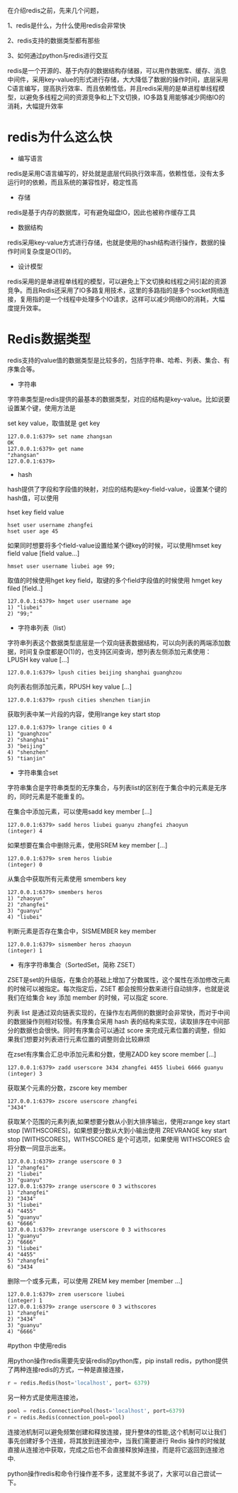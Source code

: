 在介绍redis之前，先来几个问题，

1、redis是什么，为什么使用redis会非常快

2、redis支持的数据类型都有那些

3、如何通过python与redis进行交互



redis是一个开源的、基于内存的数据结构存储器，可以用作数据库、缓存、消息中间件，采用key-value的形式进行存储，大大降低了数据的操作时间，底层采用C语言编写，提高执行效率、而且依赖性低，并且redis采用的是单进程单线程模型，以避免多线程之间的资源竞争和上下文切换，IO多路复用能够减少网络IO的消耗，大幅提升效率

# redis为什么这么快



* 编写语言

redis是采用C语言编写的，好处就是底层代码执行效率高，依赖性低，没有太多运行时的依赖，而且系统的兼容性好，稳定性高

* 存储

redis是基于内存的数据库，可有避免磁盘IO，因此也被称作缓存工具

* 数据结构

redis采用key-value方式进行存储，也就是使用的hash结构进行操作，数据的操作时间复杂度是O(1)的。

* 设计模型

redis采用的是单进程单线程的模型，可以避免上下文切换和线程之间引起的资源竞争。而且Redis还采用了IO多路复用技术，这里的多路指的是多个socket网络连接，复用指的是一个线程中处理多个IO请求，这样可以减少网络IO的消耗，大幅度提升效率。

# Redis数据类型

redis支持的value值的数据类型是比较多的，包括字符串、哈希、列表、集合、有序集合等。

* 字符串

字符串类型是redis提供的最基本的数据类型，对应的结构是key-value。比如说要设置某个键，使用方法是

set key value，取值就是 get key

```shell
127.0.0.1:6379> set name zhangsan
OK
127.0.0.1:6379> get name
"zhangsan"
127.0.0.1:6379>
```

* hash

hash提供了字段和字段值的映射，对应的结构是key-field-value，设置某个键的hash值，可以使用

hset key field value

```shell
hset user username zhangfei
hset user age 45
```

如果同时想要将多个field-value设置给某个键key的时候，可以使用hmset key field value [field value...]

```
hmset user username liubei age 99;
```

取值的时候使用hget key field，取键的多个field字段值的时候使用 hmget key filed [field..]

```
127.0.0.1:6379> hmget user username age
1) "liubei"
2) "99;"
```

* 字符串列表（list）

字符串列表这个数据类型底层是一个双向链表数据结构，可以向列表的两端添加数据，时间复杂度都是O(1)的，也支持区间查询，想列表左侧添加元素使用：LPUSH key value [...]

```
127.0.0.1:6379> lpush cities beijing shanghai guanghzou
```

向列表右侧添加元素，RPUSH key value [...]

```
127.0.0.1:6379> rpush cities shenzhen tianjin
```

获取列表中某一片段的内容，使用lrange key start stop

```
127.0.0.1:6379> lrange cities 0 4
1) "guanghzou"
2) "shanghai"
3) "beijing"
4) "shenzhen"
5) "tianjin"
```

* 字符串集合set

字符串集合是字符串类型的无序集合，与列表list的区别在于集合中的元素是无序的，同时元素是不能重复的。

在集合中添加元素，可以使用sadd key member [...]

```
127.0.0.1:6379> sadd heros liubei guanyu zhangfei zhaoyun
(integer) 4
```

如果想要在集合中删除元素，使用SREM key member [...]

```
127.0.0.1:6379> srem heros liubie
(integer) 0
```

从集合中获取所有元素使用 smembers key

```
127.0.0.1:6379> smembers heros
1) "zhaoyun"
2) "zhangfei"
3) "guanyu"
4) "liubei"
```

判断元素是否存在集合中，SISMEMBER key member

```
127.0.0.1:6379> sismember heros zhaoyun
(integer) 1
```

* 有序字符串集合（SortedSet，简称 ZSET）

ZSET是set的升级版，在集合的基础上增加了分数属性，这个属性在添加修改元素的时候可以被指定。每次指定后，ZSET 都会按照分数来进行自动排序，也就是说我们在给集合 key 添加 member 的时候，可以指定 score.

列表 list 是通过双向链表实现的，在操作左右两侧的数据时会非常快，而对于中间的数据操作则相对较慢。有序集合采用 hash 表的结构来实现，读取排序在中间部分的数据也会很快。同时有序集合可以通过 score 来完成元素位置的调整，但如果我们想要对列表进行元素位置的调整则会比较麻烦

在zset有序集合汇总中添加元素和分数，使用ZADD key score member [...]

```
127.0.0.1:6379> zadd userscore 3434 zhangfei 4455 liubei 6666 guanyu
(integer) 3
```

获取某个元素的分数，zscore key member

```
127.0.0.1:6379> zscore userscore zhangfei
"3434"
```

获取某个范围的元素列表,如果想要分数从小到大排序输出，使用zrange key start stop [WITHSCORES]，如果想要分数从大到小输出使用 ZREVRANGE key start stop [WITHSCORES]，WITHSCORES 是个可选项，如果使用 WITHSCORES 会将分数一同显示出来。

```
127.0.0.1:6379> zrange userscore 0 3
1) "zhangfei"
2) "liubei"
3) "guanyu"
127.0.0.1:6379> zrange userscore 0 3 withscores
1) "zhangfei"
2) "3434"
3) "liubei"
4) "4455"
5) "guanyu"
6) "6666"
127.0.0.1:6379> zrevrange userscore 0 3 withscores
1) "guanyu"
2) "6666"
3) "liubei"
4) "4455"
5) "zhangfei"
6) "3434
```

删除一个或多元素，可以使用 ZREM key member [member …]

```
127.0.0.1:6379> zrem userscore liubei
(integer) 1
127.0.0.1:6379> zrange userscore 0 3 withscores
1) "zhangfei"
2) "3434"
3) "guanyu"
4) "6666"
```



#python 中使用redis

用python操作redis需要先安装redis的python库，pip install redis，python提供了两种连接redis的方式，一种是直接连接，

```python
r = redis.Redis(host='localhost', port= 6379)
```

另一种方式是使用连接池，

```python
pool = redis.ConnectionPool(host='localhost', port=6379)
r = redis.Redis(connection_pool=pool)
```

连接池机制可以避免频繁创建和释放连接，提升整体的性能,这个机制可以让我们事先创建好多个连接，将其放到连接池中，当我们需要进行 Redis 操作的时候就直接从连接池中获取，完成之后也不会直接释放掉连接，而是将它返回到连接池中.

python操作redis和命令行操作差不多，这里就不多说了，大家可以自己尝试一下。